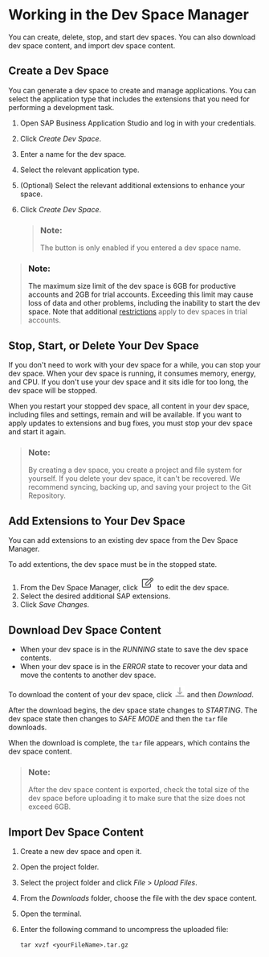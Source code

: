 <!-- loioad40d52d0bea4d79baaf9626509caf33 -->

# Working in the Dev Space Manager

You can create, delete, stop, and start dev spaces. You can also download dev space content, and import dev space content.



<a name="loioad40d52d0bea4d79baaf9626509caf33__section_bpd_nst_njb"/>

## Create a Dev Space

You can generate a dev space to create and manage applications. You can select the application type that includes the extensions that you need for performing a development task.

1.  Open SAP Business Application Studio and log in with your credentials.
2.  Click *Create Dev Space*.
3.  Enter a name for the dev space.
4.  Select the relevant application type.
5.  \(Optional\) Select the relevant additional extensions to enhance your space.
6.  Click *Create Dev Space*.

    > ### Note:  
    > The button is only enabled if you entered a dev space name.


> ### Note:  
> The maximum size limit of the dev space is 6GB for productive accounts and 2GB for trial accounts. Exceeding this limit may cause loss of data and other problems, including the inability to start the dev space. Note that additional [restrictions](Restrictions_a45742a) apply to dev spaces in trial accounts.



<a name="loioad40d52d0bea4d79baaf9626509caf33__section_b3b_1gs_33b"/>

## Stop, Start, or Delete Your Dev Space

If you don't need to work with your dev space for a while, you can stop your dev space. When your dev space is running, it consumes memory, energy, and CPU. If you don't use your dev space and it sits idle for too long, the dev space will be stopped.

When you restart your stopped dev space, all content in your dev space, including files and settings, remain and will be available. If you want to apply updates to extensions and bug fixes, you must stop your dev space and start it again.

> ### Note:  
> By creating a dev space, you create a project and file system for yourself. If you delete your dev space, it can't be recovered. We recommend syncing, backing up, and saving your project to the Git Repository.



<a name="loioad40d52d0bea4d79baaf9626509caf33__section_s2p_4ts_fnb"/>

## Add Extensions to Your Dev Space

You can add extensions to an existing dev space from the Dev Space Manager.

To add extentions, the dev space must be in the stopped state.

1.  From the Dev Space Manager, click ![](images/Edit_Dev_Space_Button_7f87f6e.jpg) to edit the dev space.
2.  Select the desired additional SAP extensions.
3.  Click *Save Changes*.



<a name="loioad40d52d0bea4d79baaf9626509caf33__section_b5r_zhm_5jb"/>

## Download Dev Space Content

-   When your dev space is in the *RUNNING* state to save the dev space contents.
-   When your dev space is in the *ERROR* state to recover your data and move the contents to another dev space.

To download the content of your dev space, click ![](images/Download_Dev_space_content_87493f9.png) and then *Download*.

After the download begins, the dev space state changes to *STARTING*. The dev space state then changes to *SAFE MODE* and then the `tar` file downloads.

When the download is complete, the `tar` file appears, which contains the dev space content.

> ### Note:  
> After the dev space content is exported, check the total size of the dev space before uploading it to make sure that the size does not exceed 6GB.



<a name="loioad40d52d0bea4d79baaf9626509caf33__section_kjb_krb_hmb"/>

## Import Dev Space Content

1.  Create a new dev space and open it.
2.  Open the project folder.
3.  Select the project folder and click *File* \> *Upload Files*.
4.  From the *Downloads* folder, choose the file with the dev space content.
5.  Open the terminal.
6.  Enter the following command to uncompress the uploaded file:

    ```
    tar xvzf <yourFileName>.tar.gz
    ```


